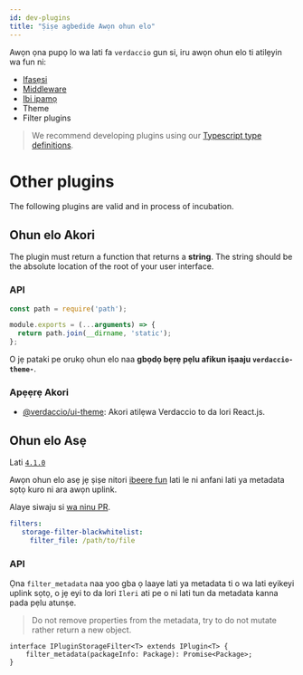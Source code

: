```yaml
---
id: dev-plugins
title: "Ṣiṣe agbedide Awọn ohun elo"
---
```


Awọn ọna pupọ lo wa lati fa `verdaccio` gun si, iru awọn ohun elo ti atilẹyin wa fun ni:

* [Ifasẹsi](plugin-auth.md)
* [Middleware](plugin-middleware.md)
* [Ibi ipamọ](plugin-storage.md)
* Theme
* Filter plugins

> We recommend developing plugins using our [Typescript type definitions](https://github.com/verdaccio/monorepo/tree/master/core/types).

# Other plugins

The following plugins are valid and in process of incubation.

## Ohun elo Akori

The plugin must return a function that returns a **string**. The string should be the absolute location of the root of your user interface.

### API

```javascript
const path = require('path');

module.exports = (...arguments) => {
  return path.join(__dirname, 'static');
};
```

O jẹ pataki pe orukọ ohun elo naa **gbọdọ bẹrẹ pẹlu afikun iṣaaju `verdaccio-theme-`**.

### Apẹẹrẹ Akori

* [@verdaccio/ui-theme](https://github.com/verdaccio/ui): Akori atilẹwa Verdaccio to da lori React.js.

## Ohun elo Asẹ

Lati [`4.1.0`](https://github.com/verdaccio/verdaccio/pull/1313)

Awọn ohun elo asẹ jẹ ṣiṣe nitori [ibeere fun](https://github.com/verdaccio/verdaccio/issues/818) lati le ni anfani lati ya metadata sọtọ kuro ni ara awọn uplink.

Alaye siwaju si [wa ninu PR](https://github.com/verdaccio/verdaccio/pull/1161).

```yaml
filters:
   storage-filter-blackwhitelist:
     filter_file: /path/to/file
```

### API

Ọna `filter_metadata` naa yoo gba ọ laaye lati ya metadata ti o wa lati eyikeyi uplink sọtọ, o jẹ eyi to da lori `Ileri` ati pe o ni lati tun da metadata kanna pada pẹlu atunṣe.

> Do not remove properties from the metadata, try to do not mutate rather return a new object.

    interface IPluginStorageFilter<T> extends IPlugin<T> {
        filter_metadata(packageInfo: Package): Promise<Package>;
    }